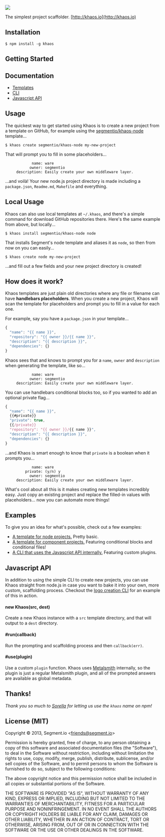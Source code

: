 
![](https://cldup.com/ed89zMzGj2.png)

The simplest project scaffolder. [http://khaos.io](http://khaos.io)

## Installation

    $ npm install -g khaos

## Getting Started


## Documentation

- [Templates](/docs/templates.md)
- [CLI](/docs/cli.md)
- [Javascript API](/docs/api.md)

## Usage

The quickest way to get started using Khaos is to create a new project from a template on GitHub, for example using the [segmentio/khaos-node](https://github.com/segmentio/khaos-node) template...

    $ khaos create segmentio/khaos-node my-new-project

That will prompt you to fill in some placeholders...

                name: ware
               owner: segmentio
         description: Easily create your own middleware layer.

...and voilà! Your new node.js project directory is made including a `package.json`, `Readme.md`, `Makefile` and everything.

## Local Usage

Khaos can also use local templates at `~/.khaos`, and there's a simple command for download GitHub repositories there. Here's the same example from above, but locally...

    $ khaos install segmentio/khaos-node node

That installs Segment's node template and aliases it as `node`, so then from now on you can easily...

    $ khaos create node my-new-project

...and fill out a few fields and your new project directory is created!

## How does it work?

Khaos templates are just plain old directories where any file or filename can have **handlebars placeholders**. When you create a new project, Khaos will scan the template for placeholders and prompt you to fill in a value for each one.

For example, say you have a `package.json` in your template...

```js
{
  "name": "{{ name }}",
  "repository": "{{ owner }}/{{ name }}",
  "description": "{{ description }}",
  "dependencies": {}
}
```

Khaos sees that and knows to prompt you for a `name`, `owner` and `description` when generating the template, like so...

                name: ware
               owner: segmentio
         description: Easily create your own middleware layer.

You can use handlebars conditional blocks too, so if you wanted to add an optional private flag...

```js
{
  "name": "{{ name }}",
  {{#private}}
  "private": true,
  {{/private}}
  "repository": "{{ owner }}/{{ name }}",
  "description": "{{ description }}",
  "dependencies": {}
}
```

...and Khaos is smart enough to know that `private` is a boolean when it prompts you...

                name: ware
             private: (y/n) y
               owner: segmentio
         description: Easily create your own middleware layer.

What's cool about all this is it makes creating new templates incredibly easy. Just copy an existing project and replace the filled-in values with placeholders... now you can automate more things!

## Examples

To give you an idea for what's possible, check out a few examples:

  - [A template for node projects.](https://github.com/segmentio/khaos-node) Pretty basic.
  - [A template for component projects.](https://github.com/segmentio/khaos-component) Featuring conditional blocks and conditional files!
  - [A CLI that uses the Javascript API internally.](https://github.com/logo/cli/blob/master/bin/logo-create) Featuring custom plugins.

## Javascript API

In addition to using the simple CLI to create new projects, you can use Khaos straight from node.js in case you want to bake it into your own, more custom, scaffolding process. Checkout the [logo creation CLI](/logo/cli/tree/master/bin/logo-create) for an example of this in action.

#### new Khaos(src, dest)

Create a new Khaos instance with a `src` template directory, and that will output to a `dest` directory.

#### #run(callback)
  
Run the prompting and scaffolding process and then `callback(err)`.

#### #use(plugin)
  
Use a custom `plugin` function. Khaos uses [Metalsmith](http://metalsmith.io) internally, so the plugin is just a regular Metalsmith plugin, and all of the prompted answers are available as global metadata.

## Thanks!

_Thank you so much to [Sorella](https://github.com/robotlolita) for letting us use the `khaos` name on npm!_

## License (MIT)

Copyright &copy; 2013, Segment.io &lt;friends@segment.io&gt;

Permission is hereby granted, free of charge, to any person obtaining a copy of this software and associated documentation files (the "Software"), to deal in the Software without restriction, including without limitation the rights to use, copy, modify, merge, publish, distribute, sublicense, and/or sell copies of the Software, and to permit persons to whom the Software is furnished to do so, subject to the following conditions:

The above copyright notice and this permission notice shall be included in all copies or substantial portions of the Software.

THE SOFTWARE IS PROVIDED "AS IS", WITHOUT WARRANTY OF ANY KIND, EXPRESS OR IMPLIED, INCLUDING BUT NOT LIMITED TO THE WARRANTIES OF MERCHANTABILITY, FITNESS FOR A PARTICULAR PURPOSE AND NONINFRINGEMENT. IN NO EVENT SHALL THE AUTHORS OR COPYRIGHT HOLDERS BE LIABLE FOR ANY CLAIM, DAMAGES OR OTHER LIABILITY, WHETHER IN AN ACTION OF CONTRACT, TORT OR OTHERWISE, ARISING FROM, OUT OF OR IN CONNECTION WITH THE SOFTWARE OR THE USE OR OTHER DEALINGS IN THE SOFTWARE.
